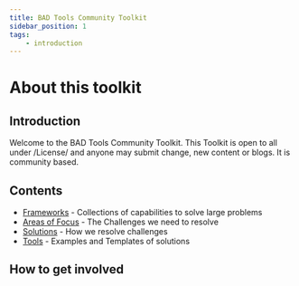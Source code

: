 ```yaml
---
title: BAD Tools Community Toolkit
sidebar_position: 1
tags:
    - introduction
---
```


# About this toolkit

## Introduction

Welcome to the BAD Tools Community Toolkit.  This Toolkit is open to all under /License/ and anyone may submit change, new content or blogs.  It is community based.

## Contents

* [Frameworks](/docs/Frameworks/intro) - Collections of capabilities to solve large problems
* [Areas of Focus](/docs/Areas%20of%20Focus/intro) - The Challenges we need to resolve
* [Solutions](/docs/Tools/intro) - How we resolve challenges
* [Tools](/docs/Tools/intro) - Examples and Templates of solutions

## How to get involved
